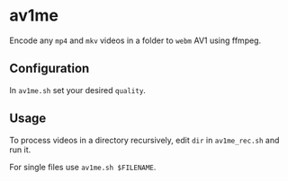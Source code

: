 # av1me

Encode any `mp4` and `mkv` videos in a folder to `webm` AV1 using ffmpeg.

## Configuration

In `av1me.sh` set your desired `quality`.

## Usage

To process videos in a directory recursively, edit `dir` in `av1me_rec.sh` and run it.

For single files use `av1me.sh $FILENAME`.
